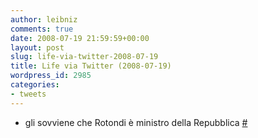 ```yaml
---
author: leibniz
comments: true
date: 2008-07-19 21:59:59+00:00
layout: post
slug: life-via-twitter-2008-07-19
title: Life via Twitter (2008-07-19)
wordpress_id: 2985
categories:
- tweets
---
```



	
  * gli sovviene che Rotondi è ministro della Repubblica [#](http://twitter.com/leibniz/statuses/862703390)


